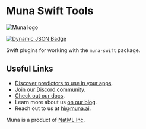 # Muna Swift Tools

![Muna logo](https://raw.githubusercontent.com/muna-ai/.github/main/logo_wide.png)

[![Dynamic JSON Badge](https://img.shields.io/badge/dynamic/json?url=https%3A%2F%2Fdiscord.com%2Fapi%2Finvites%2Fy5vwgXkz2f%3Fwith_counts%3Dtrue&query=%24.approximate_member_count&logo=discord&logoColor=white&label=Muna%20community)](https://muna.ai/community)

Swift plugins for working with the `muna-swift` package.

## Useful Links
- [Discover predictors to use in your apps](https://muna.ai/explore).
- [Join our Discord community](https://discord.gg/muna).
- [Check out our docs](https://docs.muna.ai).
- Learn more about us [on our blog](https://blog.muna.ai).
- Reach out to us at [hi@muna.ai](mailto:hi@muna.ai).

Muna is a product of [NatML Inc](https://github.com/natmlx).
